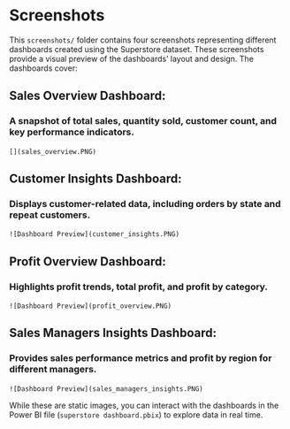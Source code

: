 # Screenshots
This `screenshots/` folder contains four screenshots representing different dashboards created using the Superstore dataset. These screenshots provide a visual preview of the dashboards’ layout and design. The dashboards cover:

## **Sales Overview Dashboard**: 
### A snapshot of total sales, quantity sold, customer count, and key performance indicators.
    [](sales_overview.PNG)
## **Customer Insights Dashboard**: 
### Displays customer-related data, including orders by state and repeat customers.
    ![Dashboard Preview](customer_insights.PNG)
## **Profit Overview Dashboard**: 
### Highlights profit trends, total profit, and profit by category.
    ![Dashboard Preview](profit_overview.PNG)
## **Sales Managers Insights Dashboard**: 
### Provides sales performance metrics and profit by region for different managers.
    ![Dashboard Preview](sales_managers_insights.PNG)
While these are static images, you can interact with the dashboards in the Power BI file (`superstore dashboard.pbix`) to explore data in real time.
